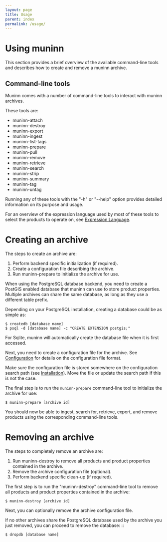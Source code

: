 ```yaml
---
layout: page
title: Usage
parent: index
permalink: /usage/
---
```


# Using muninn

This section provides a brief overview of the available command-line tools and
describes how to create and remove a muninn archive.

## Command-line tools

Muninn comes with a number of command-line tools to interact with muninn
archives.

These tools are:
  - muninn-attach
  - muninn-destroy
  - muninn-export
  - muninn-ingest
  - muninn-list-tags
  - muninn-prepare
  - muninn-pull
  - muninn-remove
  - muninn-retrieve
  - muninn-search
  - muninn-strip
  - muninn-summary
  - muninn-tag
  - muninn-untag

Running any of these tools with the "-h" or "--help" option provides detailed
information on its purpose and usage.

For an overview of the expression language used by most of these tools to
select the products to operate on, see [Expression Language](../expr).

# Creating an archive

The steps to create an archive are:
  1. Perform backend specific initialization (if required).
  2. Create a configuration file describing the archive.
  3. Run muninn-prepare to initialize the archive for use.

When using the PostgreSQL database backend, you need to create a PostGIS
enabled database that muninn can use to store product properties. Multiple
archives can share the same database, as long as they use a different table
prefix.

Depending on your PostgreSQL installation, creating a database could be as
simple as:

```
$ createdb [database name]
$ psql -d [database name] -c "CREATE EXTENSION postgis;"
```

For Sqlite, muninn will automatically create the database file when it is first
accessed.

Next, you need to create a configuration file for the archive. See
[Configuration](../config) for details on the configuration file format.

Make sure the configuration file is stored somewhere on the configuration
search path (see [Installation](../install)). Move the file or update
the search path if this is not the case.

The final step is to run the ``muninn-prepare`` command-line tool to initialize
the archive for use:

```
$ muninn-prepare [archive id]
```

You should now be able to ingest, search for, retrieve, export, and remove
products using the corresponding command-line tools.

# Removing an archive

The steps to completely remove an archive are:
  1. Run muninn-destroy to remove all products and product properties
     contained in the archive.
  2. Remove the archive configuration file (optional).
  3. Perform backend specific clean-up (if required).

The first step is to run the "muninn-destroy" command-line tool to remove all
products and product properties contained in the archive:

```
$ muninn-destroy [archive id]
```

Next, you can optionally remove the archive configuration file.

If no other archives share the PostgreSQL database used by the archive you just
removed, you can proceed to remove the database: ::

```
$ dropdb [database name]
```
